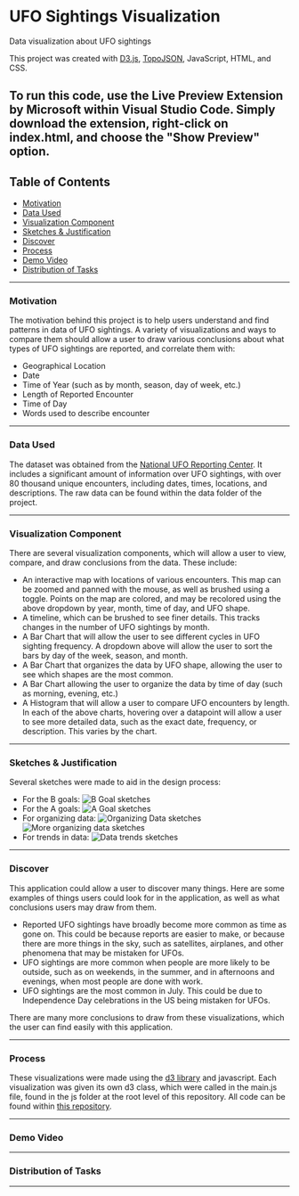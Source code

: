 # UFO Sightings Visualization

Data visualization about UFO sightings

This project was created with [D3.js](https://d3js.org/), [TopoJSON](https://github.com/topojson/topojson), JavaScript, HTML, and CSS.

To run this code, use the Live Preview Extension by Microsoft within Visual Studio Code. Simply download the extension, right-click on index.html, and choose the "Show Preview" option.
---
## Table of Contents
- [Motivation](https://github.com/nishilfaldu/ufo-sightings-visualization/tree/documentation/SetupDocumentation?tab=readme-ov-file#motivation)
- [Data Used](https://github.com/nishilfaldu/ufo-sightings-visualization/tree/documentation/SetupDocumentation?tab=readme-ov-file#data-used)
- [Visualization Component](https://github.com/nishilfaldu/ufo-sightings-visualization/tree/documentation/SetupDocumentation?tab=readme-ov-file#visualization-component)
- [Sketches & Justification](https://github.com/nishilfaldu/ufo-sightings-visualization/tree/documentation/SetupDocumentation?tab=readme-ov-file#sketches--documentation)
- [Discover](https://github.com/nishilfaldu/ufo-sightings-visualization/tree/documentation/SetupDocumentation?tab=readme-ov-file#discover)
- [Process](https://github.com/nishilfaldu/ufo-sightings-visualization/tree/documentation/SetupDocumentation?tab=readme-ov-file#process)
- [Demo Video](https://github.com/nishilfaldu/ufo-sightings-visualization/tree/documentation/SetupDocumentation?tab=readme-ov-file#demo-video)
- [Distribution of Tasks](https://github.com/nishilfaldu/ufo-sightings-visualization/tree/documentation/SetupDocumentation?tab=readme-ov-file#distribution-of-tasks)

---

### Motivation
The motivation behind this project is to help users understand and find patterns in data of UFO sightings. A variety of visualizations and ways to compare them should allow a user to draw various conclusions about what types of UFO sightings are reported, and correlate them with:
- Geographical Location
- Date
- Time of Year (such as by month, season, day of week, etc.)
- Length of Reported Encounter
- Time of Day
- Words used to describe encounter
 
---

### Data Used

The dataset was obtained from the [National UFO Reporting Center](https://nuforc.org/). It includes a significant amount of information over UFO sightings, with over 80 thousand unique encounters, including dates, times, locations, and descriptions. The raw data can be found within the data folder of the project.

---

### Visualization Component

There are several visualization components, which will allow a user to view, compare, and draw conclusions from the data. These include:
- An interactive map with locations of various encounters. This map can be zoomed and panned with the mouse, as well as brushed using a toggle. Points on the map are colored, and may be recolored using the above dropdown by year, month, time of day, and UFO shape.
- A timeline, which can be brushed to see finer details. This tracks changes in the number of UFO sightings by month.
- A Bar Chart that will allow the user to see different cycles in UFO sighting frequency. A dropdown above will allow the user to sort the bars by day of the week, season, and month.
- A Bar Chart that organizes the data by UFO shape, allowing the user to see which shapes are the most common.
- A Bar Chart allowing the user to organize the data by time of day (such as morning, evening, etc.)
- A Histogram that will allow a user to compare UFO encounters by length.
In each of the above charts, hovering over a datapoint will allow a user to see more detailed data, such as the exact date, frequency, or description. This varies by the chart.

---

### Sketches & Justification

Several sketches were made to aid in the design process:
- For the B goals: ![B Goal sketches](https://i.imgur.com/phsYBpZ.png)
- For the A goals: ![A Goal sketches](https://i.imgur.com/h59P4Yn.png)
- For organizing data: ![Organizing Data sketches](https://i.imgur.com/jmSwJmw.png) ![More organizing data sketches](https://i.imgur.com/D2WAKg6.png)
- For trends in data: ![Data trends sketches](https://i.imgur.com/3kT9Lao.png)

---

### Discover

This application could allow a user to discover many things. Here are some examples of things users could look for in the application, as well as what conclusions users may draw from them.

- Reported UFO sightings have broadly become more common as time as gone on. This could be because reports are easier to make, or because there are more things in the sky, such as satellites, airplanes, and other phenomena that may be mistaken for UFOs.
- UFO sightings are more common when people are more likely to be outside, such as on weekends, in the summer, and in afternoons and evenings, when most people are done with work.
- UFO sightings are the most common in July. This could be due to Independence Day celebrations in the US being mistaken for UFOs.
  
There are many more conclusions to draw from these visualizations, which the user can find easily with this application.

---

### Process

These visualizations were made using the [d3 library](https://d3js.org/) and javascript. Each visualization was given its own d3 class, which were called in the main.js file, found in the js folder at the root level of this repository. All code can be found within [this repository](https://github.com/nishilfaldu/ufo-sightings-visualization). 

---

### Demo Video

---

### Distribution of Tasks

---
